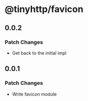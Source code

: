 # @tinyhttp/favicon

## 0.0.2

### Patch Changes

- Get back to the initial impl

## 0.0.1

### Patch Changes

- Write favicon module
